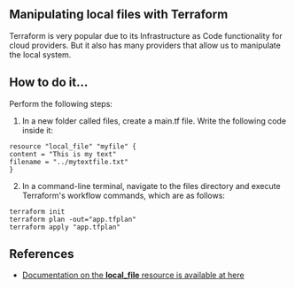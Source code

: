 ## Manipulating local files with Terraform
Terraform is very popular due to its Infrastructure as Code functionality for cloud providers. But it also has many providers that allow us to manipulate the local system.

## How to do it…
Perform the following steps:
1. In a new folder called files, create a main.tf file. Write the following code inside it:
```
resource "local_file" "myfile" {
content = "This is my text"
filename = "../mytextfile.txt"
}
```

2. In a command-line terminal, navigate to the files directory and execute Terraform's workflow commands, which are as follows:
```
terraform init
terraform plan -out="app.tfplan"
terraform apply "app.tfplan"
```

## References
- [Documentation on the **local_file** resource is available at here](https://www.terraform.io/docs/providers/local/r/file.html)

